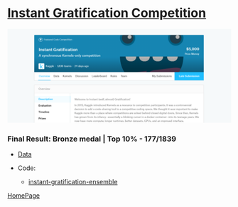 # [Instant Gratification Competition](https://www.kaggle.com/c/instant-gratification/overview)


![img](img/instant_grat.png)



### Final Result: **Bronze medal** | Top 10% - 177/1839

- [Data](https://www.kaggle.com/c/instant-gratification/data)

- Code: 
  - [instant-gratification-ensemble](https://github.com/FedericoRaimondi/myProjects/tree/master/Kaggle_Instant_Gratification/script/instant-gratification-ensemble.html)

[HomePage](../README.md)
